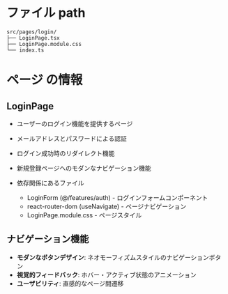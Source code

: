 # ファイル path

```
src/pages/login/
├── LoginPage.tsx
├── LoginPage.module.css
└── index.ts
```

# ページ の情報

## LoginPage

- ユーザーのログイン機能を提供するページ
- メールアドレスとパスワードによる認証
- ログイン成功時のリダイレクト機能
- 新規登録ページへのモダンなナビゲーション機能

- 依存関係にあるファイル
  - LoginForm (@/features/auth) - ログインフォームコンポーネント
  - react-router-dom (useNavigate) - ページナビゲーション
  - LoginPage.module.css - ページスタイル

## ナビゲーション機能
- **モダンなボタンデザイン**: ネオモーフィズムスタイルのナビゲーションボタン
- **視覚的フィードバック**: ホバー・アクティブ状態のアニメーション
- **ユーザビリティ**: 直感的なページ間遷移